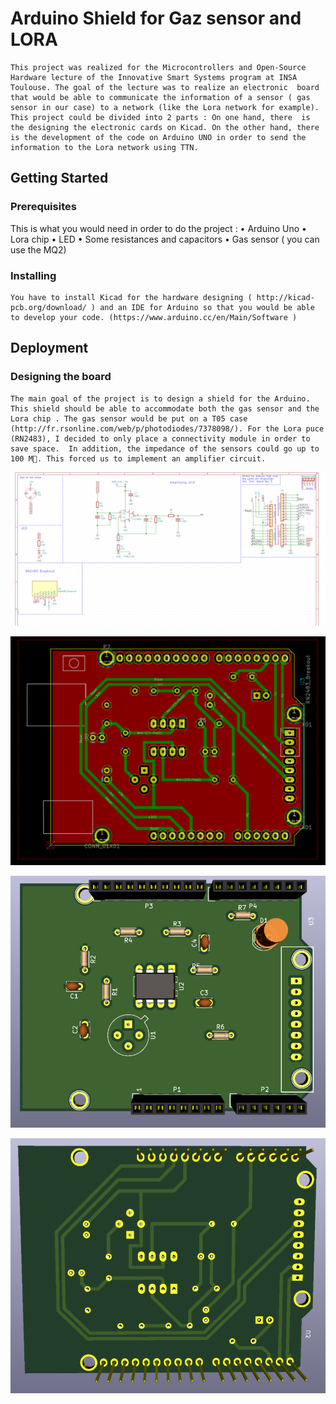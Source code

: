 # Arduino Shield for Gaz sensor and LORA
	This project was realized for the Microcontrollers and Open-Source Hardware lecture of the Innovative Smart Systems program at INSA Toulouse. The goal of the lecture was to realize an electronic  board that would be able to communicate the information of a sensor ( gas sensor in our case) to a network (like the Lora network for example). 
	This project could be divided into 2 parts : On one hand, there  is the designing the electronic cards on Kicad. On the other hand, there is the development of the code on Arduino UNO in order to send the information to the Lora network using TTN.
## Getting Started
### Prerequisites
This is what you would need in order to do the project :
•	Arduino Uno
•	Lora chip
•	LED
•	Some resistances  and capacitors
•	Gas sensor ( you can use the MQ2)

### Installing
	You have to install Kicad for the hardware designing ( http://kicad-pcb.org/download/ ) and an IDE for Arduino so that you would be able to develop your code. (https://www.arduino.cc/en/Main/Software )

## Deployment
### Designing the board
	The main goal of the project is to design a shield for the Arduino. This shield should be able to accommodate both the gas sensor and the Lora chip . The gas sensor would be put on a T05 case (http://fr.rsonline.com/web/p/photodiodes/7378098/). For the Lora puce (RN2483), I decided to only place a connectivity module in order to save space.  In addition, the impedance of the sensors could go up to 100 M. This forced us to implement an amplifier circuit. 

![The Schematic](./pictures/GasSensor_schematic.PNG)

![The PCB](./pictures/PCB.PNG)

![Front of the pcb in 3D view](./pictures/Front_pcb.PNG)

![Back of the pcb in 3D view](./pictures/back_pcb.PNG)


